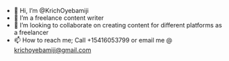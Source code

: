 - 👋 Hi, I’m @KrichOyebamiji
- 👀 I’m a freelance content writer
- 💞️ I’m looking to collaborate on creating content for different platforms as a freelancer
- 📫 How to reach me; Call +15416053799 or email me @ krichoyebamiji@gmail.com

<!---
KrichOyebamiji/KrichOyebamiji is a ✨ special ✨ repository because its `README.md` (this file) appears on your GitHub profile.
You can click the Preview link to take a look at your changes.
--->
